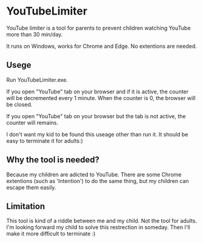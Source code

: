 # YouTubeLimiter
YouTube limiter is a tool for parents to prevent children watching YouTube more than 30 min/day.

It runs on Windows, works for Chrome and Edge.
No extentions are needed.

## Usege
Run YouTubeLimiter.exe.

If you open "YouTube" tab on your browser and if it is active, the counter will be decremented every 1 minute.
When the counter is 0, the browser will be closed.

If you open "YouTube" tab on your browser but the tab is not active, the counter will remains.

I don't want my kid to be found this useage other than run it.
It should be easy to terminate it for adults:)

## Why the tool is needed?
Because my children are adicted to YouTube.
There are some Chrome extentions (such as 'Intention') to do the same thing, but my children can escape them easily.

## Limitation
This tool is kind of a riddle between me and my child. Not the tool for adults.
I'm looking forward my child to solve this restrection in someday.
Then I'll make it more difficult to terminate :)
